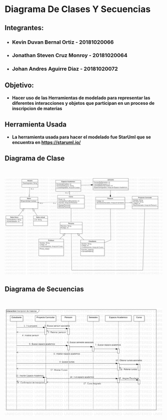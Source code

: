 # **Diagrama De Clases Y Secuencias**  

## **Integrantes:**  

* ### **Kevin Duvan Bernal Ortiz - 20181020066**
* ### **Jonathan Steven Cruz Monroy - 20181020064**
* ### **Johan Andres Aguirre Diaz - 20181020072**

## **Objetivo:**

+ #### Hacer uso de las Herramientas de modelado para representar las diferentes interacciones y objetos que participan en un proceso de inscripcion de materias

## **Herramienta Usada**

+ #### La herramienta usada para  hacer el modelado fue StarUml que se encuentra  en https://staruml.io/

## **Diagrama de Clase**

<br>

![DiagramaDeClases](Imagenes/DiagramasClase.jpg)


## **Diagrama de Secuencias**

<br>

![DiagramaDeSecuencia](Imagenes/Inscripcion_de_materias.jpg)
